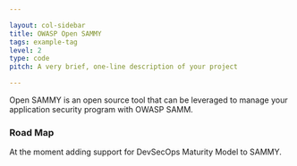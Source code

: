 ```yaml
---

layout: col-sidebar
title: OWASP Open SAMMY
tags: example-tag
level: 2
type: code
pitch: A very brief, one-line description of your project

---
```


Open SAMMY is an open source tool that can be leveraged to manage your application security program with OWASP SAMM.

### Road Map
At the moment adding support for DevSecOps Maturity Model to SAMMY.
